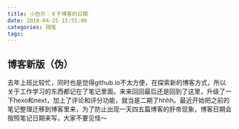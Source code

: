 ```yaml
---
title: 小告示：关于博客的日期
date: 2018-04-25 15:55:06
categories: 随笔
tags: 
---
```


## 博客新版（伪）

去年上班比较忙，同时也是觉得github.io不太方便，在探索新的博客方式，所以关于工作学习的东西都记在了笔记里面。来来回回最后还是回到了这里，升级了一下hexo和next，加上了评论和评分功能，就当是二期了hhhh。最近开始把之前的笔记整理迁移到博客里来，为了防止出现一天四五篇博客的肝帝现象，博客日期会按照笔记日期来写，大家不要见怪～